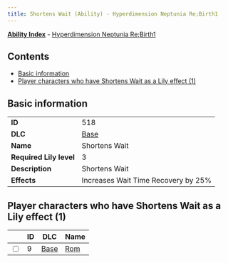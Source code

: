 ```yaml
---
title: Shortens Wait (Ability) - Hyperdimension Neptunia Re;Birth1
---
```


[**Ability Index**](/neptunia/rb1/ability/index.html) - [Hyperdimension Neptunia Re;Birth1](/neptunia/rb1)

## Contents

- [Basic information](#basic-information)
- [Player characters who have Shortens Wait as a Lily effect (1)](#player-characters-who-have-shortens-wait-as-a-lily-effect-1)

## Basic information

|   |   |
| -- | -- |
| **ID** | 518
**DLC** | [Base](/neptunia/rb1/dlc/1-base.html)
**Name** | Shortens Wait
**Required Lily level** | 3
**Description** | Shortens Wait
**Effects** | Increases Wait Time Recovery by 25% |


## Player characters who have Shortens Wait as a Lily effect (1)

|    | ID | DLC | Name |
| -- | -- | --- | ---- |
| <input type="checkbox" id="rb1-player-1-9" class="trackbox" /> | 9 | [Base](/neptunia/rb1/dlc/1-base.html) | [Rom](/neptunia/rb1/player/1-9-rom.html) |
